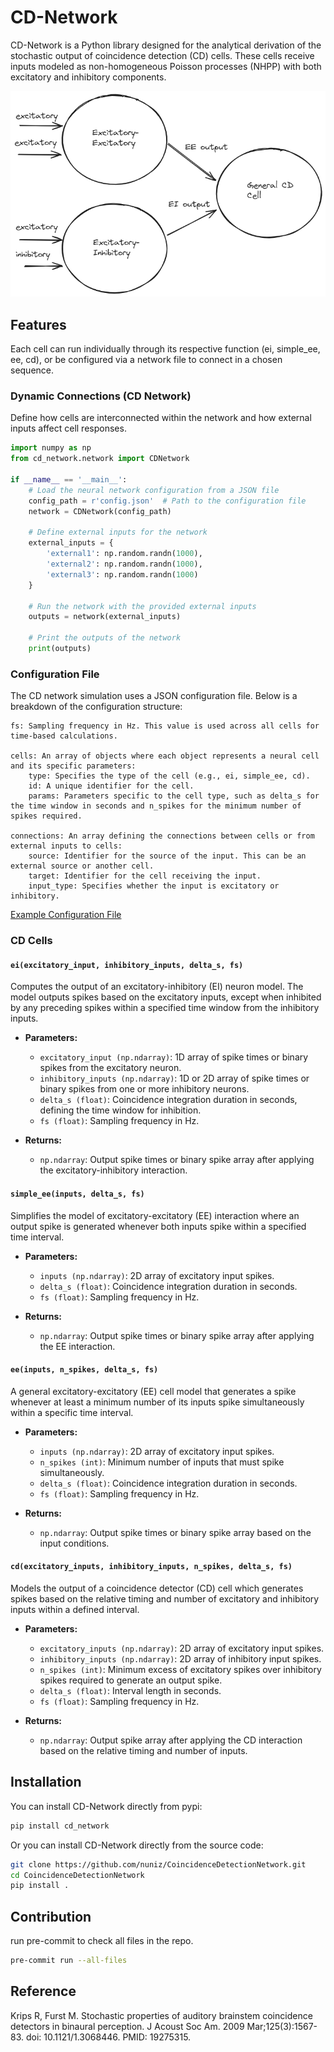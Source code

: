 # CD-Network

CD-Network is a Python library designed for the analytical derivation of the stochastic output of coincidence detection 
(CD) cells.
These cells receive inputs modeled as non-homogeneous Poisson processes (NHPP) with both excitatory and inhibitory
components.

![cd_scheme](cd.png)

## Features

Each cell can run individually through its respective function (ei, simple_ee, ee, cd), or be configured via a network
file to connect in a chosen sequence.

### Dynamic Connections (CD Network)

Define how cells are interconnected within the network and how external inputs affect cell
responses.

```python
import numpy as np
from cd_network.network import CDNetwork

if __name__ == '__main__':
    # Load the neural network configuration from a JSON file
    config_path = r'config.json'  # Path to the configuration file
    network = CDNetwork(config_path)

    # Define external inputs for the network
    external_inputs = {
        'external1': np.random.randn(1000),
        'external2': np.random.randn(1000),
        'external3': np.random.randn(1000)
    }

    # Run the network with the provided external inputs
    outputs = network(external_inputs)

    # Print the outputs of the network
    print(outputs)

```

### Configuration File

The CD network simulation uses a JSON configuration file. Below is a breakdown of the configuration structure:

    fs: Sampling frequency in Hz. This value is used across all cells for time-based calculations.

    cells: An array of objects where each object represents a neural cell and its specific parameters:
        type: Specifies the type of the cell (e.g., ei, simple_ee, cd).
        id: A unique identifier for the cell.
        params: Parameters specific to the cell type, such as delta_s for the time window in seconds and n_spikes for the minimum number of spikes required.

    connections: An array defining the connections between cells or from external inputs to cells:
        source: Identifier for the source of the input. This can be an external source or another cell.
        target: Identifier for the cell receiving the input.
        input_type: Specifies whether the input is excitatory or inhibitory.

[Example Configuration File](example_notebooks/config.json)

### CD Cells

#### `ei(excitatory_input, inhibitory_inputs, delta_s, fs)`

Computes the output of an excitatory-inhibitory (EI) neuron model.
The model outputs spikes based on the excitatory inputs, except when inhibited by any preceding spikes within a
specified time window from the inhibitory inputs.

- **Parameters:**
    - `excitatory_input (np.ndarray)`: 1D array of spike times or binary spikes from the excitatory neuron.
    - `inhibitory_inputs (np.ndarray)`: 1D or 2D array of spike times or binary spikes from one or more inhibitory
      neurons.
    - `delta_s (float)`: Coincidence integration duration in seconds, defining the time window for inhibition.
    - `fs (float)`: Sampling frequency in Hz.

- **Returns:**
    - `np.ndarray`: Output spike times or binary spike array after applying the excitatory-inhibitory interaction.

#### `simple_ee(inputs, delta_s, fs)`

Simplifies the model of excitatory-excitatory (EE) interaction where an output spike is generated whenever both inputs
spike within a specified time interval.

- **Parameters:**
    - `inputs (np.ndarray)`: 2D array of excitatory input spikes.
    - `delta_s (float)`: Coincidence integration duration in seconds.
    - `fs (float)`: Sampling frequency in Hz.

- **Returns:**
    - `np.ndarray`: Output spike times or binary spike array after applying the EE interaction.

#### `ee(inputs, n_spikes, delta_s, fs)`

A general excitatory-excitatory (EE) cell model that generates a spike whenever at least a minimum number of its inputs
spike simultaneously within a specific time interval.

- **Parameters:**
    - `inputs (np.ndarray)`: 2D array of excitatory input spikes.
    - `n_spikes (int)`: Minimum number of inputs that must spike simultaneously.
    - `delta_s (float)`: Coincidence integration duration in seconds.
    - `fs (float)`: Sampling frequency in Hz.

- **Returns:**
    - `np.ndarray`: Output spike times or binary spike array based on the input conditions.

#### `cd(excitatory_inputs, inhibitory_inputs, n_spikes, delta_s, fs)`

Models the output of a coincidence detector (CD) cell which generates spikes based on the relative timing and number of
excitatory and inhibitory inputs within a defined interval.

- **Parameters:**
    - `excitatory_inputs (np.ndarray)`: 2D array of excitatory input spikes.
    - `inhibitory_inputs (np.ndarray)`: 2D array of inhibitory input spikes.
    - `n_spikes (int)`: Minimum excess of excitatory spikes over inhibitory spikes required to generate an output spike.
    - `delta_s (float)`: Interval length in seconds.
    - `fs (float)`: Sampling frequency in Hz.

- **Returns:**
    - `np.ndarray`: Output spike array after applying the CD interaction based on the relative timing and number of
      inputs.

## Installation

You can install CD-Network directly from pypi:

```bash
pip install cd_network
```

Or you can install CD-Network directly from the source code:

```bash
git clone https://github.com/nuniz/CoincidenceDetectionNetwork.git
cd CoincidenceDetectionNetwork
pip install .
```

## Contribution

run pre-commit to check all files in the repo.

```bash 
pre-commit run --all-files
```

## Reference

Krips R, Furst M. Stochastic properties of auditory brainstem coincidence detectors in binaural perception.
J Acoust Soc Am. 2009 Mar;125(3):1567-83. doi: 10.1121/1.3068446. PMID: 19275315.